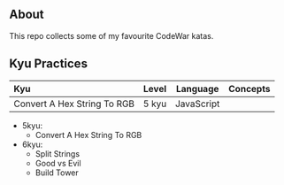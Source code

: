 ## About
This repo collects some of my favourite CodeWar katas. 
<br>

## Kyu Practices

|Kyu               |Level  |Language     |Concepts            |
|:-----------------|-------|-------------|---------------------------------------|
|Convert A Hex String To RGB |5 kyu|JavaScript||

- 5kyu:
  - Convert A Hex String To RGB
- 6kyu:
  - Split Strings
  - Good vs Evil 
  - Build Tower
